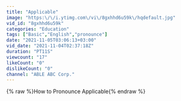 ```yaml
---
title: "Applicable"
image: "https:\/\/i.ytimg.com\/vi\/8gxhhd6u59k\/hqdefault.jpg"
vid_id: "8gxhhd6u59k"
categories: "Education"
tags: ["Basic","English","pronounce"]
date: "2021-11-05T03:06:13+03:00"
vid_date: "2021-11-04T02:37:18Z"
duration: "PT11S"
viewcount: "17"
likeCount: "0"
dislikeCount: "0"
channel: "ABLE ABC Corp."
---
```

{% raw %}How to Pronounce Applicable{% endraw %}
